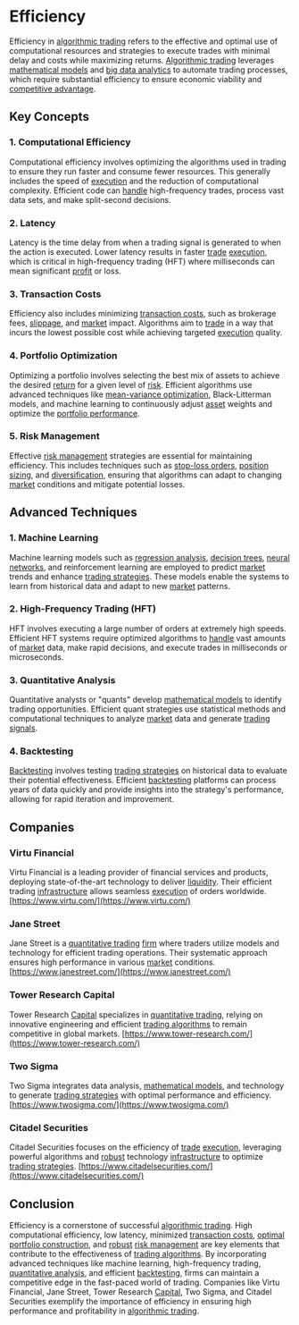# Efficiency

Efficiency in [algorithmic trading](../a/accountability.md) refers to the effective and optimal use of computational resources and strategies to execute trades with minimal delay and costs while maximizing returns. [Algorithmic trading](../a/accountability.md) leverages [mathematical models](../m/mathematical_models_in_trading.md) and [big data analytics](../b/big_data_analytics_in_trading.md) to automate trading processes, which require substantial efficiency to ensure economic viability and [competitive advantage](../c/competitive_advantage.md).

## Key Concepts

### 1. **Computational Efficiency**
Computational efficiency involves optimizing the algorithms used in trading to ensure they run faster and consume fewer resources. This generally includes the speed of [execution](../e/execution.md) and the reduction of computational complexity. Efficient code can [handle](../h/handle.md) high-frequency trades, process vast data sets, and make split-second decisions.

### 2. **Latency**
Latency is the time delay from when a trading signal is generated to when the action is executed. Lower latency results in faster [trade](../t/trade.md) [execution](../e/execution.md), which is critical in high-frequency trading (HFT) where milliseconds can mean significant [profit](../p/profit.md) or loss.

### 3. **Transaction Costs**
Efficiency also includes minimizing [transaction costs](../t/transaction_costs.md), such as brokerage fees, [slippage](../s/slippage.md), and [market](../m/market.md) impact. Algorithms aim to [trade](../t/trade.md) in a way that incurs the lowest possible cost while achieving targeted [execution](../e/execution.md) quality.

### 4. **Portfolio Optimization**
Optimizing a portfolio involves selecting the best mix of assets to achieve the desired [return](../r/return.md) for a given level of [risk](../r/risk.md). Efficient algorithms use advanced techniques like [mean-variance optimization](../m/mean-variance_optimization.md), Black-Litterman models, and machine learning to continuously adjust [asset](../a/asset.md) weights and optimize the [portfolio performance](../p/portfolio_performance.md).

### 5. **Risk Management**
Effective [risk management](../r/risk_management.md) strategies are essential for maintaining efficiency. This includes techniques such as [stop-loss orders](../s/stop-loss_orders.md), [position sizing](../p/position_sizing.md), and [diversification](../d/diversification.md), ensuring that algorithms can adapt to changing [market](../m/market.md) conditions and mitigate potential losses.

## Advanced Techniques

### **1. Machine Learning**
Machine learning models such as [regression analysis](../r/regression_analysis.md), [decision trees](../d/decision_trees.md), [neural networks](../n/neural_networks_in_trading.md), and reinforcement learning are employed to predict [market](../m/market.md) trends and enhance [trading strategies](../t/trading_strategies.md). These models enable the systems to learn from historical data and adapt to new [market](../m/market.md) patterns.

### **2. High-Frequency Trading (HFT)**
HFT involves executing a large number of orders at extremely high speeds. Efficient HFT systems require optimized algorithms to [handle](../h/handle.md) vast amounts of [market](../m/market.md) data, make rapid decisions, and execute trades in milliseconds or microseconds.

### **3. Quantitative Analysis**
Quantitative analysts or "quants" develop [mathematical models](../m/mathematical_models_in_trading.md) to identify trading opportunities. Efficient quant strategies use statistical methods and computational techniques to analyze [market](../m/market.md) data and generate [trading signals](../t/trading_signals.md).

### **4. Backtesting**
[Backtesting](../b/backtesting.md) involves testing [trading strategies](../t/trading_strategies.md) on historical data to evaluate their potential effectiveness. Efficient [backtesting](../b/backtesting.md) platforms can process years of data quickly and provide insights into the strategy's performance, allowing for rapid iteration and improvement.

## Companies

### **Virtu Financial**
Virtu Financial is a leading provider of financial services and products, deploying state-of-the-art technology to deliver [liquidity](../l/liquidity.md). Their efficient trading [infrastructure](../i/infrastructure.md) allows seamless [execution](../e/execution.md) of orders worldwide.
[https://www.virtu.com/](https://www.virtu.com/)

### **Jane Street**
Jane Street is a [quantitative trading](../q/quantitative_trading.md) [firm](../f/firm.md) where traders utilize models and technology for efficient trading operations. Their systematic approach ensures high performance in various [market](../m/market.md) conditions.
[https://www.janestreet.com/](https://www.janestreet.com/)

### **Tower Research Capital**
Tower Research [Capital](../c/capital.md) specializes in [quantitative trading](../q/quantitative_trading.md), relying on innovative engineering and efficient [trading algorithms](../t/trading_algorithms.md) to remain competitive in global markets.
[https://www.tower-research.com/](https://www.tower-research.com/)

### **Two Sigma**
Two Sigma integrates data analysis, [mathematical models](../m/mathematical_models_in_trading.md), and technology to generate [trading strategies](../t/trading_strategies.md) with optimal performance and efficiency.
[https://www.twosigma.com/](https://www.twosigma.com/)

### **Citadel Securities**
Citadel Securities focuses on the efficiency of [trade](../t/trade.md) [execution](../e/execution.md), leveraging powerful algorithms and [robust](../r/robust.md) technology [infrastructure](../i/infrastructure.md) to optimize [trading strategies](../t/trading_strategies.md).
[https://www.citadelsecurities.com/](https://www.citadelsecurities.com/)

## Conclusion

Efficiency is a cornerstone of successful [algorithmic trading](../a/accountability.md). High computational efficiency, low latency, minimized [transaction costs](../t/transaction_costs.md), [optimal portfolio construction](../o/optimal_portfolio_construction.md), and [robust](../r/robust.md) [risk management](../r/risk_management.md) are key elements that contribute to the effectiveness of [trading algorithms](../t/trading_algorithms.md). By incorporating advanced techniques like machine learning, high-frequency trading, [quantitative analysis](../q/quantitative_analysis.md), and efficient [backtesting](../b/backtesting.md), firms can maintain a competitive edge in the fast-paced world of trading. Companies like Virtu Financial, Jane Street, Tower Research [Capital](../c/capital.md), Two Sigma, and Citadel Securities exemplify the importance of efficiency in ensuring high performance and profitability in [algorithmic trading](../a/accountability.md).